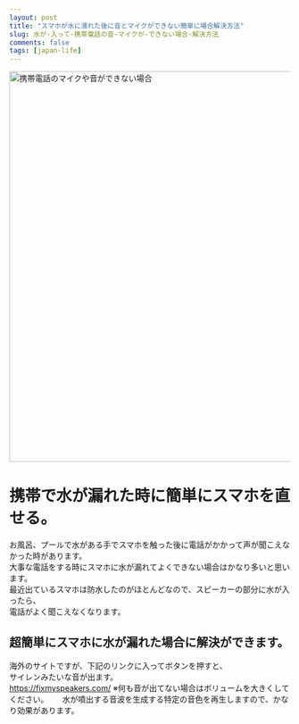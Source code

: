 ```yaml
---
layout: post
title: "スマホが水に濡れた後に音とマイクができない簡単に場合解決方法"
slug: 水が-入って-携帯電話の音-マイクが-できない場合-解決方法
comments: false
tags: [japan-life]
---
```

<img src="https://drive.google.com/uc?export=view&id=1GDoTF_NzXa5Vfgc-63SX7EoVypdn3Rov" alt="携帯電話のマイクや音ができない場合"  width="700" >

# 携帯で水が漏れた時に簡単にスマホを直せる。
お風呂、プールで水がある手でスマホを触った後に電話がかかって声が聞こえなかった時があります。  
大事な電話をする時にスマホに水が漏れてよくできない場合はかなり多いと思います。  
最近出ているスマホは防水したのがほとんどなので、スピーカーの部分に水が入ったら、  
電話がよく聞こえなくなります。  
<script async src="https://pagead2.googlesyndication.com/pagead/js/adsbygoogle.js?client=ca-pub-7886659064712565"
     crossorigin="anonymous"></script>
<!-- 디스플레이 광고 -->
<ins class="adsbygoogle"
     style="display:block"
     data-ad-client="ca-pub-7886659064712565"
     data-ad-slot="1939383573"
     data-ad-format="auto"
     data-full-width-responsive="true"></ins>
<script>
     (adsbygoogle = window.adsbygoogle || []).push({});
</script>

## 超簡単にスマホに水が漏れた場合に解決ができます。
海外のサイトですが、下記のリンクに入ってボタンを押すと、  
サイレンみたいな音が出ます。  
https://fixmyspeakers.com/
※何も音が出てない場合はボリュームを大きくしてください。　　
水が噴出する音波を生成する特定の音色を再生しますので、かなり効果があります。  